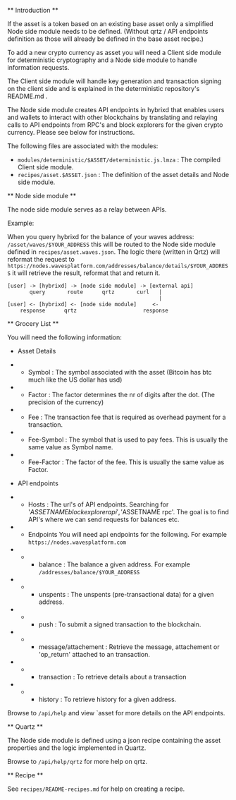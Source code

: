 ** Introduction **

If the asset is a token based on an existing base asset only a simplified Node side
module needs to be defined. (Without qrtz / API endpoints definition
as those will already be defined in the base asset recipe.)

To add a new crypto currency as asset you will need a Client side
module for deterministic cryptography and a Node side module to handle information requests.

The Client side module will handle key generation and transaction
signing on the client side and is explained in the deterministic repository's
README.md .

The Node side module creates API endpoints in hybrixd that enables users and wallets to interact with
other blockchains by translating and relaying calls
to API endpoints from RPC's and block explorers for the given crypto
currency. Please see below for instructions.

The following files are associated with the modules:

- `modules/deterministic/$ASSET/deterministic.js.lmza` : The compiled
Client side module.
- `recipes/asset.$ASSET.json` : The definition of the asset details
  and Node side module.



** Node side module **

The node side module serves as a relay between APIs.

Example:

When you query hybrixd for the balance of your waves address:
`/asset/waves/$YOUR_ADDRESS` this will be routed to the Node side
module defined in `recipes/asset.waves.json`. The logic there (written
in Qrtz) will reformat the request to
`https://nodes.wavesplatform.com/addresses/balance/details/$YOUR_ADDRESS`
it will retrieve the result, reformat that and return it.

```
[user] -> [hybrixd] -> [node side module] -> [external api]
       query       route      qrtz       curl   |
                                                |
[user] <- [hybrixd] <- [node side module]     <-
    response      qrtz                     response
```

** Grocery List **

You will need the following information:

- Asset Details
- - Symbol : The symbol associated with the asset (Bitcoin has btc much like the US dollar has usd)
- - Factor : The factor determines the nr of digits after the dot. (The precision of the currency)
- - Fee : The transaction fee that is required as overhead payment for a transaction.
- - Fee-Symbol : The symbol that is used to pay fees. This is usually the same value as Symbol name.
- - Fee-Factor : The factor of the fee. This is usually the same value as Factor.

- API endpoints
- - Hosts : The url's of API endpoints. Searching for '$ASSETNAME
  block explorer api' , '$ASSETNAME rpc'. The goal is to find API's
  where we can send requests for balances etc.
- - Endpoints You will need api endpoints for the following. For example `https://nodes.wavesplatform.com`
- - - balance : The balance a given address. For example `/addresses/balance/$YOUR_ADDRESS`
- - - unspents : The unspents (pre-transactional data) for a given address.
- - - push : To submit a signed transaction to the blockchain.
- - - message/attachement : Retrieve the message, attachement or 'op_return'
  attached to an transaction.
- - - transaction : To retrieve details about a transaction
- - - history : To retrieve history for a given address.

Browse to `/api/help` and view `asset for more details on the API endpoints.

** Quartz **

The Node side module is defined using a json recipe containing the
asset properties and the logic implemented in Quartz.

Browse to `/api/help/qrtz` for more help on qrtz.

** Recipe **

See `recipes/README-recipes.md` for help on creating a recipe.
